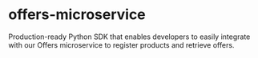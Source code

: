 # offers-microservice
Production-ready Python SDK that enables developers to easily integrate with our Offers microservice to register products and retrieve offers.
